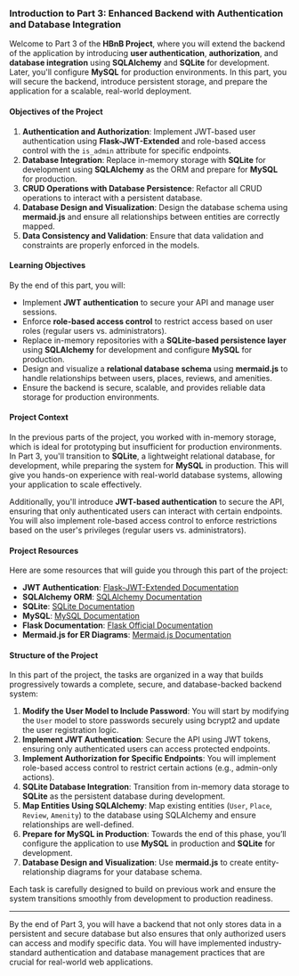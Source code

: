 ### Introduction to Part 3: Enhanced Backend with Authentication and Database Integration

Welcome to Part 3 of the **HBnB Project**, where you will extend the backend of the application by introducing **user authentication**, **authorization**, and **database integration** using **SQLAlchemy** and **SQLite** for development. Later, you'll configure **MySQL** for production environments. In this part, you will secure the backend, introduce persistent storage, and prepare the application for a scalable, real-world deployment.

#### Objectives of the Project
1. **Authentication and Authorization**: Implement JWT-based user authentication using **Flask-JWT-Extended** and role-based access control with the `is_admin` attribute for specific endpoints.
2. **Database Integration**: Replace in-memory storage with **SQLite** for development using **SQLAlchemy** as the ORM and prepare for **MySQL** for production.
3. **CRUD Operations with Database Persistence**: Refactor all CRUD operations to interact with a persistent database.
4. **Database Design and Visualization**: Design the database schema using **mermaid.js** and ensure all relationships between entities are correctly mapped.
5. **Data Consistency and Validation**: Ensure that data validation and constraints are properly enforced in the models.

#### Learning Objectives
By the end of this part, you will:
- Implement **JWT authentication** to secure your API and manage user sessions.
- Enforce **role-based access control** to restrict access based on user roles (regular users vs. administrators).
- Replace in-memory repositories with a **SQLite-based persistence layer** using **SQLAlchemy** for development and configure **MySQL** for production.
- Design and visualize a **relational database schema** using **mermaid.js** to handle relationships between users, places, reviews, and amenities.
- Ensure the backend is secure, scalable, and provides reliable data storage for production environments.

#### Project Context
In the previous parts of the project, you worked with in-memory storage, which is ideal for prototyping but insufficient for production environments. In Part 3, you'll transition to **SQLite**, a lightweight relational database, for development, while preparing the system for **MySQL** in production. This will give you hands-on experience with real-world database systems, allowing your application to scale effectively.

Additionally, you'll introduce **JWT-based authentication** to secure the API, ensuring that only authenticated users can interact with certain endpoints. You will also implement role-based access control to enforce restrictions based on the user's privileges (regular users vs. administrators).

#### Project Resources
Here are some resources that will guide you through this part of the project:
- **JWT Authentication**: [Flask-JWT-Extended Documentation](https://flask-jwt-extended.readthedocs.io/en/stable/)
- **SQLAlchemy ORM**: [SQLAlchemy Documentation](https://docs.sqlalchemy.org/en/14/)
- **SQLite**: [SQLite Documentation](https://sqlite.org/docs.html)
- **MySQL**: [MySQL Documentation](https://dev.mysql.com/doc/)
- **Flask Documentation**: [Flask Official Documentation](https://flask.palletsprojects.com/en/2.0.x/)
- **Mermaid.js for ER Diagrams**: [Mermaid.js Documentation](https://mermaid-js.github.io/mermaid/#/)

#### Structure of the Project
In this part of the project, the tasks are organized in a way that builds progressively towards a complete, secure, and database-backed backend system:

1. **Modify the User Model to Include Password**: You will start by modifying the `User` model to store passwords securely using bcrypt2 and update the user registration logic.
2. **Implement JWT Authentication**: Secure the API using JWT tokens, ensuring only authenticated users can access protected endpoints.
3. **Implement Authorization for Specific Endpoints**: You will implement role-based access control to restrict certain actions (e.g., admin-only actions).
4. **SQLite Database Integration**: Transition from in-memory data storage to **SQLite** as the persistent database during development.
5. **Map Entities Using SQLAlchemy**: Map existing entities (`User`, `Place`, `Review`, `Amenity`) to the database using SQLAlchemy and ensure relationships are well-defined.
6. **Prepare for MySQL in Production**: Towards the end of this phase, you’ll configure the application to use **MySQL** in production and **SQLite** for development.
7. **Database Design and Visualization**: Use **mermaid.js** to create entity-relationship diagrams for your database schema.

Each task is carefully designed to build on previous work and ensure the system transitions smoothly from development to production readiness.

---

By the end of Part 3, you will have a backend that not only stores data in a persistent and secure database but also ensures that only authorized users can access and modify specific data. You will have implemented industry-standard authentication and database management practices that are crucial for real-world web applications.
